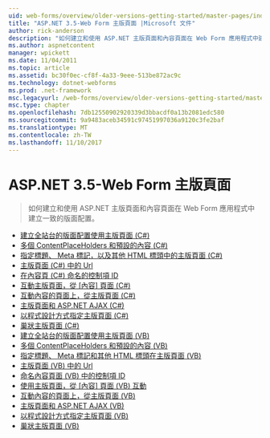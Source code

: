 ```yaml
---
uid: web-forms/overview/older-versions-getting-started/master-pages/index
title: "ASP.NET 3.5-Web Form 主版頁面 |Microsoft 文件"
author: rick-anderson
description: "如何建立和使用 ASP.NET 主版頁面和內容頁面在 Web Form 應用程式中建立一致的版面配置。"
ms.author: aspnetcontent
manager: wpickett
ms.date: 11/04/2011
ms.topic: article
ms.assetid: bc30f0ec-cf8f-4a33-9eee-513be872ac9c
ms.technology: dotnet-webforms
ms.prod: .net-framework
msc.legacyurl: /web-forms/overview/older-versions-getting-started/master-pages
msc.type: chapter
ms.openlocfilehash: 7db12550902920339d3bbacdf0a13b2081edc580
ms.sourcegitcommit: 9a9483aceb34591c97451997036a9120c3fe2baf
ms.translationtype: MT
ms.contentlocale: zh-TW
ms.lasthandoff: 11/10/2017
---
```

<a name="aspnet-35---web-forms-master-pages"></a>ASP.NET 3.5-Web Form 主版頁面
====================
> 如何建立和使用 ASP.NET 主版頁面和內容頁面在 Web Form 應用程式中建立一致的版面配置。


- [建立全站台的版面配置使用主版頁面 (C#)](creating-a-site-wide-layout-using-master-pages-cs.md)
- [多個 ContentPlaceHolders 和預設的內容 (C#)](multiple-contentplaceholders-and-default-content-cs.md)
- [指定標題、 Meta 標記，以及其他 HTML 標頭中的主版頁面 (C#)](specifying-the-title-meta-tags-and-other-html-headers-in-the-master-page-cs.md)
- [主版頁面 (C#) 中的 Url](urls-in-master-pages-cs.md)
- [在內容頁 (C#) 命名的控制項 ID](control-id-naming-in-content-pages-cs.md)
- [互動主版頁面，從 [內容] 頁面 (C#)](interacting-with-the-master-page-from-the-content-page-cs.md)
- [互動內容的頁面上，從主版頁面 (C#)](interacting-with-the-content-page-from-the-master-page-cs.md)
- [主版頁面和 ASP.NET AJAX (C#)](master-pages-and-asp-net-ajax-cs.md)
- [以程式設計方式指定主版頁面 (C#)](specifying-the-master-page-programmatically-cs.md)
- [巢狀主版頁面 (C#)](nested-master-pages-cs.md)
- [建立全站台的版面配置使用主版頁面 (VB)](creating-a-site-wide-layout-using-master-pages-vb.md)
- [多個 ContentPlaceHolders 和預設的內容 (VB)](multiple-contentplaceholders-and-default-content-vb.md)
- [指定標題、 Meta 標記和其他 HTML 標頭在主版頁面 (VB)](specifying-the-title-meta-tags-and-other-html-headers-in-the-master-page-vb.md)
- [主版頁面 (VB) 中的 Url](urls-in-master-pages-vb.md)
- [命名內容頁面 (VB) 中的控制項 ID](control-id-naming-in-content-pages-vb.md)
- [使用主版頁面，從 [內容] 頁面 (VB) 互動](interacting-with-the-master-page-from-the-content-page-vb.md)
- [互動內容的頁面上，從主版頁面 (VB)](interacting-with-the-content-page-from-the-master-page-vb.md)
- [主版頁面和 ASP.NET AJAX (VB)](master-pages-and-asp-net-ajax-vb.md)
- [以程式設計方式指定主版頁面 (VB)](specifying-the-master-page-programmatically-vb.md)
- [巢狀主版頁面 (VB)](nested-master-pages-vb.md)
